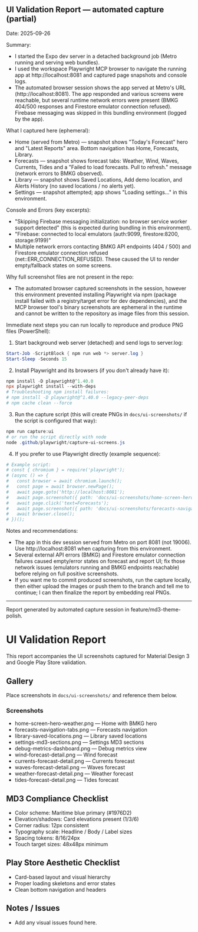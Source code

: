 ## UI Validation Report — automated capture (partial)

Date: 2025-09-26

Summary:
- I started the Expo dev server in a detached background job (Metro running and serving web bundles).
- I used the workspace Playwright MCP browser to navigate the running app at http://localhost:8081 and captured page snapshots and console logs.
- The automated browser session shows the app served at Metro's URL (http://localhost:8081). The app responded and various screens were reachable, but several runtime network errors were present (BMKG 404/500 responses and Firestore emulator connection refused). Firebase messaging was skipped in this bundling environment (logged by the app).

What I captured here (ephemeral):
- Home (served from Metro) — snapshot shows "Today's Forecast" hero and "Latest Reports" area. Bottom navigation has Home, Forecasts, Library.
- Forecasts — snapshot shows forecast tabs: Weather, Wind, Waves, Currents, Tides and a "Failed to load forecasts. Pull to refresh." message (network errors to BMKG observed).
- Library — snapshot shows Saved Locations, Add demo location, and Alerts History (no saved locations / no alerts yet).
- Settings — snapshot attempted; app shows "Loading settings..." in this environment.

Console and Errors (key excerpts):
- "Skipping Firebase messaging initialization: no browser service worker support detected" (this is expected during bundling in this environment).
- "Firebase: connected to local emulators (auth:9099, firestore:8200, storage:9199)"
- Multiple network errors contacting BMKG API endpoints (404 / 500) and Firestore emulator connection refused (net::ERR_CONNECTION_REFUSED). These caused the UI to render empty/fallback states on some screens.

Why full screenshot files are not present in the repo:
- The automated browser captured screenshots in the session, however this environment prevented installing Playwright via npm (package install failed with a registry/target error for dev dependencies), and the MCP browser tool's binary screenshots are ephemeral in the runtime and cannot be written to the repository as image files from this session.

Immediate next steps you can run locally to reproduce and produce PNG files (PowerShell):

1) Start background web server (detached) and send logs to server.log:

```powershell
Start-Job -ScriptBlock { npm run web *> server.log }
Start-Sleep -Seconds 15
```

2) Install Playwright and its browsers (if you don't already have it):

```powershell
npm install -D playwright@^1.40.0
npx playwright install --with-deps
# Troubleshooting npm install failures:
# npm install -D playwright@^1.40.0 --legacy-peer-deps
# npm cache clean --force
```

3) Run the capture script (this will create PNGs in `docs/ui-screenshots/` if the script is configured that way):

```powershell
npm run capture:ui
# or run the script directly with node
node .github/playwright/capture-ui-screens.js
```

4) If you prefer to use Playwright directly (example sequence):

```powershell
# Example script:
# const { chromium } = require('playwright');
# (async () => {
#   const browser = await chromium.launch();
#   const page = await browser.newPage();
#   await page.goto('http://localhost:8081');
#   await page.screenshot({ path: 'docs/ui-screenshots/home-screen-hero-weather.png', fullPage: true });
#   await page.click('text=Forecasts');
#   await page.screenshot({ path: 'docs/ui-screenshots/forecasts-navigation-tabs.png' });
#   await browser.close();
# })();
```

Notes and recommendations:
- The app in this dev session served from Metro on port 8081 (not 19006). Use http://localhost:8081 when capturing from this environment.
- Several external API errors (BMKG) and Firestore emulator connection failures caused empty/error states on forecast and report UI; fix those network issues (emulators running and BMKG endpoints reachable) before relying on full positive screenshots.
- If you want me to commit produced screenshots, run the capture locally, then either upload the images or push them to the branch and tell me to continue; I can then finalize the report by embedding real PNGs.

---
Report generated by automated capture session in feature/md3-theme-polish.
# UI Validation Report

This report accompanies the UI screenshots captured for Material Design 3 and Google Play Store validation.

## Gallery
Place screenshots in `docs/ui-screenshots/` and reference them below.

### Screenshots
- home-screen-hero-weather.png — Home with BMKG hero
- forecasts-navigation-tabs.png — Forecasts navigation
- library-saved-locations.png — Library saved locations
- settings-md3-sections.png — Settings MD3 sections
- debug-metrics-dashboard.png — Debug metrics view
- wind-forecast-detail.png — Wind forecast
- currents-forecast-detail.png — Currents forecast
- waves-forecast-detail.png — Waves forecast
- weather-forecast-detail.png — Weather forecast
- tides-forecast-detail.png — Tides forecast

## MD3 Compliance Checklist
- Color scheme: Maritime blue primary (#1976D2)
- Elevation/shadows: Card elevations present (1/3/6)
- Corner radius: 12px consistent
- Typography scale: Headline / Body / Label sizes
- Spacing tokens: 8/16/24px
- Touch target sizes: 48x48px minimum

## Play Store Aesthetic Checklist
- Card-based layout and visual hierarchy
- Proper loading skeletons and error states
- Clean bottom navigation and headers

## Notes / Issues
- Add any visual issues found here.
